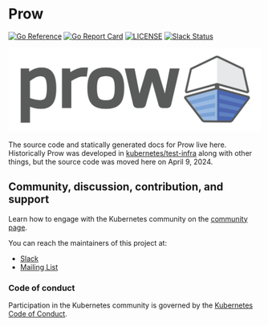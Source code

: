 # Prow
[![Go Reference](https://pkg.go.dev/badge/sigs.k8s.io/prow.svg)](https://pkg.go.dev/sigs.k8s.io/prow)
[![Go Report Card](https://goreportcard.com/badge/sigs.k8s.io/prow)](https://goreportcard.com/report/sigs.k8s.io/prow)
[![LICENSE](https://img.shields.io/github/license/kubernetes-sigs/prow.svg)](https://github.com/kubernetes-sigs/prow/blob/main/LICENSE)
[![Slack Status](https://img.shields.io/badge/slack-join_chat-white.svg?logo=slack&style=social)](https://kubernetes.slack.com/archives/CDECRSC5U)

![Prow Logo](./site/static/images/logo-horizontal.svg)

The source code and statically generated docs for Prow live here. Historically Prow was developed in [kubernetes/test-infra](https://github.com/kubernetes/test-infra) along with other things, but the source code was moved here on April 9, 2024.

## Community, discussion, contribution, and support

Learn how to engage with the Kubernetes community on the [community page](http://kubernetes.io/community/).

You can reach the maintainers of this project at:

- [Slack](https://kubernetes.slack.com/messages/sig-testing)
- [Mailing List](https://groups.google.com/forum/#!forum/kubernetes-sig-testing)

### Code of conduct

Participation in the Kubernetes community is governed by the [Kubernetes Code of Conduct](code-of-conduct.md).
